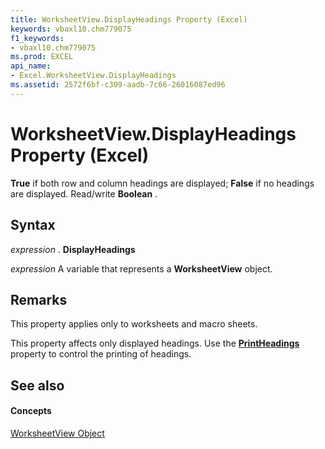 ```yaml
---
title: WorksheetView.DisplayHeadings Property (Excel)
keywords: vbaxl10.chm779075
f1_keywords:
- vbaxl10.chm779075
ms.prod: EXCEL
api_name:
- Excel.WorksheetView.DisplayHeadings
ms.assetid: 2572f6bf-c309-aadb-7c66-26016087ed96
---
```



# WorksheetView.DisplayHeadings Property (Excel)

 **True** if both row and column headings are displayed; **False** if no headings are displayed. Read/write **Boolean** .


## Syntax

 _expression_ . **DisplayHeadings**

 _expression_ A variable that represents a **WorksheetView** object.


## Remarks

This property applies only to worksheets and macro sheets.

This property affects only displayed headings. Use the  **[PrintHeadings](pagesetup-printheadings-property-excel.md)** property to control the printing of headings.


## See also


#### Concepts


[WorksheetView Object](worksheetview-object-excel.md)

